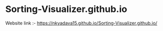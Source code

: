 # Sorting-Visualizer.github.io
Website link :- https://nkyadava15.github.io/Sorting-Visualizer.github.io/
